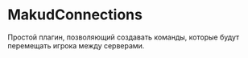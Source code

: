 # MakudConnections
Простой плагин, позволяющий создавать команды, которые будут перемещать игрока между серверами.
